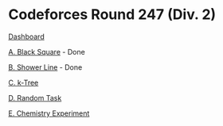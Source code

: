 # Codeforces Round 247 (Div. 2)

[Dashboard](https://codeforces.com/contest/431)

[A. Black Square](https://codeforces.com/contest/431/problem/A) - Done

[B. Shower Line](https://codeforces.com/contest/431/problem/B) - Done

[C. k-Tree](https://codeforces.com/contest/431/problem/C)

[D. Random Task](https://codeforces.com/contest/431/problem/D)

[E. Chemistry Experiment](https://codeforces.com/contest/431/problem/E)
